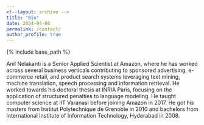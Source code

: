 ```yaml
---
<!--layout: archive -->
title: "Bio"
date: 2024-04-08
permalink: /contact/
author_profile: true
---
```


{% include base_path %}

Anil Nelakanti is a Senior Applied Scientist at Amazon, where he has worked across several business verticals contributing to sponsored advertising, e-commerce retail, and product search systems leveraging text mining, machine translation, speech processing and information retrieval. He worked towards his doctoral thesis at INRIA Paris, focusing on the application of structured penalties to language modeling. He taught computer science at IIT Varanasi before joining Amazon in 2017. He got his masters from Institut Polytechnique de Grenoble in 2010 and bachelors from International Institute of Information Technology, Hyderabad in 2008.

